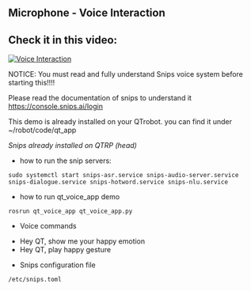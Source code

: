 ## Microphone - Voice Interaction

Check it in this video:
---
[![Voice Interaction](http://img.youtube.com/vi/ol54IzyZOR0/0.jpg)](http://www.youtube.com/watch?v=ol54IzyZOR0 "Far Field Microphone Array - Voice Interaction")


NOTICE: You must read and fully understand Snips voice system before starting this!!!!

Please read the documentation of snips to understand it https://console.snips.ai/login

This demo is already installed on your QTrobot. you can find it under ~/robot/code/qt_app

*Snips already installed on QTRP (head)*

* how to run the snip servers:
```
sudo systemctl start snips-asr.service snips-audio-server.service  snips-dialogue.service snips-hotword.service snips-nlu.service
```
* how to run qt_voice_app demo
```
rosrun qt_voice_app qt_voice_app.py
```


* Voice commands
- Hey QT, show me your happy emotion
- Hey QT, play happy gesture

* Snips configuration file
```
/etc/snips.toml
```

